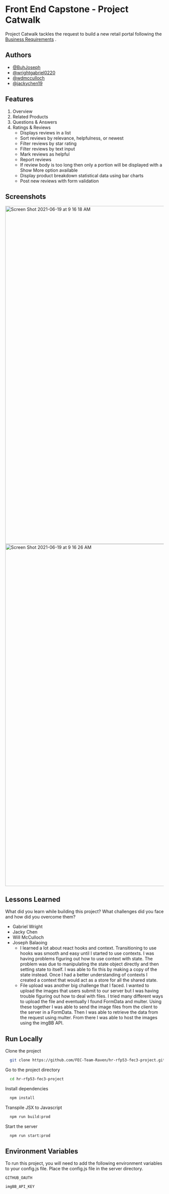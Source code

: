 # Front End Capstone - Project Catwalk

Project Catwalk tackles the request to build a new retail portal following the [Business Requirements](https://docs.google.com/document/d/1KAqduzY8ae3DYrSoCL1i23qHe95zJRYFulqMk-sGLWY/edit?usp=sharing) .  





## Authors

- [@BuhJoseph](https://www.github.com/BuhJoseph)
- [@wrightgabriel0220](https://github.com/wrightgabriel0220)
- [@wdmcculloch](https://github.com/wdmcculloch)
- [@jackychen19](https://github.com/jackychen19)


## Features

1. Overview
2. Related Products
3. Questions & Answers
4. Ratings & Reviews
    - Displays reviews in a list
    - Sort reviews by relevance, helpfulness, or newest
    - Filter reviews by star rating
    - Filter reviews by text input
    - Mark reviews as helpful
    - Report reviews
    - If review body is too long then only a portion will be displayed with a Show More option available
    - Display product breakdown statistical data using bar charts
    - Post new reviews with form validation


## Screenshots

<img width="1074" alt="Screen Shot 2021-06-19 at 9 16 18 AM" src="https://user-images.githubusercontent.com/22485685/122651118-9162df00-d0eb-11eb-950f-4fd83a924b16.png">
<img width="1087" alt="Screen Shot 2021-06-19 at 9 16 26 AM" src="https://user-images.githubusercontent.com/22485685/122651134-a475af00-d0eb-11eb-8bbd-810e60584c3e.png">

  
## Lessons Learned

What did you learn while building this project? What challenges did you face and how did you overcome them?
- Gabriel Wright
- Jacky Chen
- Will McCulloch
- Joseph Balaoing
    - I learned a lot about react hooks and context. Transitioning to use hooks was smooth and easy until I started to use contexts. I was having problems figuring out how to use context with state. The problem was due to manipulating the state object directly and then setting state to itself. I was able to fix this by making a copy of the state instead. Once I had a better understanding of contexts I created a context that would act as a store for all the shared state.
    - File upload was another big challenge that I faced. I wanted to upload the images that users submit to our server but I was having trouble figuring out how to deal with files. I tried many different ways to upload the file and eventually I found FormData and multer. Using these together I was able to send the image files from the client to the server in a FormData. Then I was able to retrieve the data from the request using multer. From there I was able to host the images using the imgBB API.

  
## Run Locally

Clone the project

```bash
  git clone https://github.com/FEC-Team-Raven/hr-rfp53-fec3-project.git
```

Go to the project directory

```bash
  cd hr-rfp53-fec3-project
```

Install dependencies

```bash
  npm install
```

Transpile JSX to Javascript

```bash
  npm run build:prod
```

Start the server

```bash
  npm run start:prod
```

  
## Environment Variables

To run this project, you will need to add the following environment variables to your config.js file. Place the config.js file in the server directory.

`GITHUB_OAUTH`

`imgBB_API_KEY`

  
